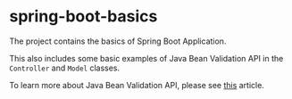 # spring-boot-basics
The project contains the basics of Spring Boot Application.

This also includes some basic examples of Java Bean Validation API in the `Controller` and `Model` classes.

To learn more about Java Bean Validation API, please see [this](https://www.baeldung.com/javax-validation) article.
